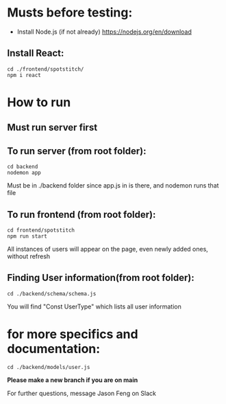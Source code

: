 # Musts before testing:
- Install Node.js (if not already)
    https://nodejs.org/en/download

## Install React:
    cd ./frontend/spotstitch/
    npm i react



# How to run
## Must run server first

## To run server (from root folder):
    cd backend
    nodemon app
Must be in ./backend folder since app.js in is there, and nodemon runs that file



## To run frontend (from root folder):
    cd frontend/spotstitch
    npm run start


All instances of users will appear on the page, even newly added ones, without refresh


## Finding User information(from root folder):
    cd ./backend/schema/schema.js
You will find "Const UserType" which lists all user information

# for more specifics and documentation:
    cd ./backend/models/user.js


**Please make a new branch if you are on main**


For further questions, message Jason Feng on Slack
